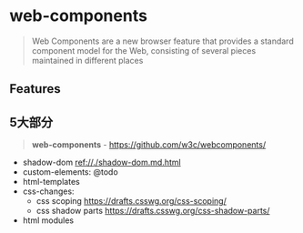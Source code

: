 # web-components

> Web Components are a new browser feature that provides a standard component model for the Web, consisting of several pieces maintained in different places

## Features


## 5大部分

> **web-components** - <https://github.com/w3c/webcomponents/>

* shadow-dom <ref://./shadow-dom.md.html>
* custom-elements: @todo
* html-templates
* css-changes:
    * css scoping <https://drafts.csswg.org/css-scoping/>
    * css shadow parts <https://drafts.csswg.org/css-shadow-parts/>
* html modules

